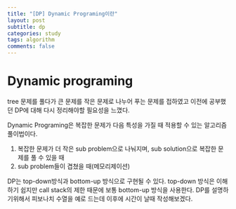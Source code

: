 ```yaml
---
title: "[DP] Dynamic Programing이란"
layout: post
subtitle: dp
categories: study
tags: algorithm
comments: false
---
```

# Dynamic programing
tree 문제를 풀다가 큰 문제를 작은 문제로 나누어 푸는 문제를 접하였고 이전에 공부했던 DP에 대해 다시 정리해야할 필요성을 느꼈다.

Dynamic Programing은 복잡한 문제가 다음 특성을 가질 때 적용할 수 있는 알고리즘 풀이법이다.
1. 복잡한 문제가 더 작은 sub problem으로 나눠지며, sub solution으로 복잡한 문제를 풀 수 있을 때
2. sub problem들이 겹쳤을 때(메모리제이션)

DP는 top-down방식과 bottom-up 방식으로 구현될 수 있다. top-down 방식은 이해하기 쉽지만 call stack의 제한 때문에 보통 bottom-up 방식을 사용한다. DP를 설명하기위해서 피보나치 수열을 예로 드는데 이후에 시간이 날때 작성해보겠다.
